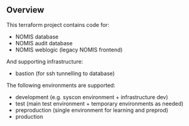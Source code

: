 ## Overview

This terraform project contains code for:
- NOMIS database
- NOMIS audit database
- NOMIS weblogic (legacy NOMIS frontend)

And supporting infrastructure:
- bastion (for ssh tunnelling to database)

The following environments are supported:
- development (e.g. syscon environment + infrastructure dev)
- test (main test environment + temporary environments as needed)
- preproduction (single environment for learning and preprod)
- production
